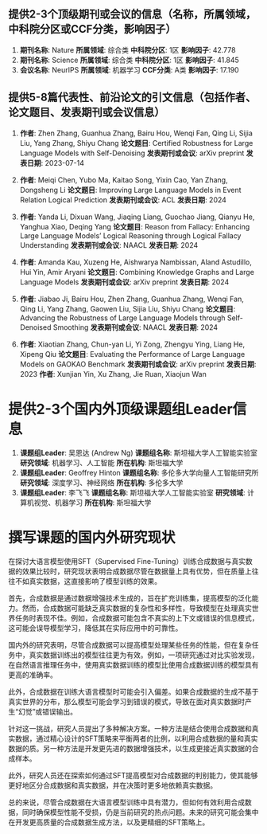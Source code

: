 ## 提供2-3个顶级期刊或会议的信息（名称，所属领域，中科院分区或CCF分类，影响因子）

1. **期刊名称**: Nature
**所属领域**: 综合类
**中科院分区**: 1区
**影响因子**: 42.778
2. **期刊名称**: Science
**所属领域**: 综合类
**中科院分区**: 1区
**影响因子**: 41.845
4. **会议名称**: NeurIPS
**所属领域**: 机器学习
**CCF分类**: A类
**影响因子**: 17.190 

## 提供5-8篇代表性、前沿论文的引文信息（包括作者、论文题目、发表期刊或会议信息）

1. **作者**: Zhen Zhang, Guanhua Zhang, Bairu Hou, Wenqi Fan, Qing Li, Sijia Liu, Yang Zhang, Shiyu Chang
    **论文题目**: Certified Robustness for Large Language Models with Self-Denoising
    **发表期刊或会议**: arXiv preprint
    **发表日期**: 2023-07-14

2. **作者**: Meiqi Chen, Yubo Ma, Kaitao Song, Yixin Cao, Yan Zhang, Dongsheng Li
    **论文题目**: Improving Large Language Models in Event Relation Logical Prediction
    **发表期刊或会议**: ACL
    **发表日期**: 2024

3. **作者**: Yanda Li, Dixuan Wang, Jiaqing Liang, Guochao Jiang, Qianyu He, Yanghua Xiao, Deqing Yang
    **论文题目**: Reason from Fallacy: Enhancing Large Language Models’ Logical Reasoning through Logical Fallacy Understanding
    **发表期刊或会议**: NAACL
    **发表日期**: 2024

4. **作者**: Amanda Kau, Xuzeng He, Aishwarya Nambissan, Aland Astudillo, Hui Yin, Amir Aryani
    **论文题目**: Combining Knowledge Graphs and Large Language Models
    **发表期刊或会议**: arXiv preprint
    **发表日期**: 2024


5. **作者**: Jiabao Ji, Bairu Hou, Zhen Zhang, Guanhua Zhang, Wenqi Fan, Qing Li, Yang Zhang, Gaowen Liu, Sijia Liu, Shiyu Chang
    **论文题目**: Advancing the Robustness of Large Language Models through Self-Denoised Smoothing
    **发表期刊或会议**: NAACL
    **发表日期**: 2024

6. **作者**: Xiaotian Zhang, Chun-yan Li, Yi Zong, Zhengyu Ying, Liang He, Xipeng Qiu
    **论文题目**: Evaluating the Performance of Large Language Models on GAOKAO Benchmark
    **发表期刊或会议**: arXiv preprint
    **发表日期**: 2023
    **作者**: Xunjian Yin, Xu Zhang, Jie Ruan, Xiaojun Wan

# 提供2-3个国内外顶级课题组Leader信息

1. **课题组Leader**: 吴恩达 (Andrew Ng)
    **课题组名称**: 斯坦福大学人工智能实验室
    **研究领域**: 机器学习、人工智能
    **所在机构**: 斯坦福大学
2. **课题组Leader**: Geoffrey Hinton
    **课题组名称**: 多伦多大学向量人工智能研究所
    **研究领域**: 深度学习、神经网络
    **所在机构**: 多伦多大学
3. **课题组Leader**: 李飞飞
    **课题组名称**: 斯坦福大学人工智能实验室
    **研究领域**: 计算机视觉、机器学习
    **所在机构**: 斯坦福大学

# 撰写课题的国内外研究现状

在探讨大语言模型使用SFT（Supervised Fine-Tuning）训练合成数据与真实数据的效果比较时，研究现状表明合成数据尽管在数据量上具有优势，但在质量上往往不如真实数据，这直接影响了模型训练的效果。

首先，合成数据是通过数据增强技术生成的，旨在扩充训练集，提高模型的泛化能力。然而，合成数据可能缺乏真实数据的复杂性和多样性，导致模型在处理真实世界任务时表现不佳。例如，合成数据可能包含不真实的上下文或错误的信息模式，这可能会误导模型学习，降低其在实际应用中的可靠性。

国内外的研究表明，尽管合成数据可以提高模型处理某些任务的性能，但在复杂任务中，真实数据训练出的模型往往更为有效。例如，一项研究通过对比实验发现，在自然语言推理任务中，使用真实数据训练的模型比使用合成数据训练的模型具有更高的准确率。

此外，合成数据在训练大语言模型时可能会引入偏差。如果合成数据的生成不基于真实世界的分布，那么模型可能会学习到错误的模式，导致在面对真实数据时产生“幻觉”或错误输出。

针对这一挑战，研究人员提出了多种解决方案。一种方法是结合使用合成数据和真实数据，通过精心设计的SFT策略来平衡两者的比例，以利用合成数据的量和真实数据的质。另一种方法是开发更先进的数据增强技术，以生成更接近真实数据的合成样本。

此外，研究人员还在探索如何通过SFT提高模型对合成数据的判别能力，使其能够更好地区分合成数据和真实数据，并在决策时更多地依赖真实数据。

总的来说，尽管合成数据在大语言模型训练中具有潜力，但如何有效利用合成数据，同时确保模型性能不受损，仍是当前研究的热点问题。未来的研究可能会集中在开发更高质量的合成数据生成方法，以及更精细的SFT策略上。